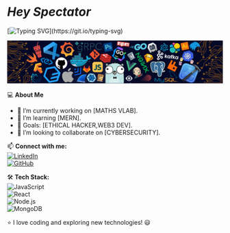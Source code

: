 <h1><em>Hey Spectator</em><img src="https://slackmojis.com/emojis/8809-wave_hello/download" alt="" width=35 /></h1>

<!--
**ISHAN9876/ISHAN9876** is a ✨ _special_ ✨ repository because its `README.md` (this file) appears on your GitHub profile.

Here are some ideas to get you started:

- 🔭 I’m currently working on ...
- 🌱 I’m currently learning ...
- 👯 I’m looking to collaborate on ...
- 🤔 I’m looking for help with ...
- 💬 Ask me about ...
- 📫 How to reach me: ...
- 😄 Pronouns: ...
- ⚡ Fun fact: ...
-->
[![Typing SVG](https://readme-typing-svg.demolab.com/?lines=Welcome+To+My+Profile;)](https://git.io/typing-svg)

![ISHAN KUMRA](https://github.com/divyansh956/divyansh956/blob/main/img/github.png)



💻 **About Me**  
- 🚀 I’m currently working on [MATHS VLAB].  
- 🌱 I’m learning [MERN].  
- 🎯 Goals: [ETHICAL HACKER,WEB3 DEV].  
- 🤝 I’m looking to collaborate on [CYBERSECURITY].  

📫 **Connect with me:**  
[![LinkedIn](https://img.shields.io/badge/-LinkedIn-blue?style=flat&logo=linkedin)](https://linkedin.com/in/ishankumra)  
[![GitHub](https://img.shields.io/badge/-GitHub-gray?style=flat&logo=github)](https://github.com/ISHAN9876)  

🛠️ **Tech Stack:**  
![JavaScript](https://img.shields.io/badge/-JavaScript-F7DF1E?style=flat&logo=javascript)  
![React](https://img.shields.io/badge/-React-61DAFB?style=flat&logo=react)  
![Node.js](https://img.shields.io/badge/-Node.js-339933?style=flat&logo=node.js)  
![MongoDB](https://img.shields.io/badge/-MongoDB-47A248?style=flat&logo=mongodb)  

⭐ I love coding and exploring new technologies! 😃
